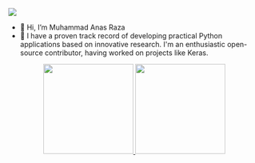 ![](https://komarev.com/ghpvc/?username=anas-rz)
- 👋 Hi, I’m Muhammad Anas Raza
- 👀 I have a proven track record of developing practical Python applications based on innovative research. I'm an enthusiastic open-source contributor, having worked on projects like Keras. 

<div align="center">
   <a href="https://github.com/anas-rz">
  <img height="180em" src="https://github-readme-stats.vercel.app/api?username=anas-rz&show_icons=true&theme=blue-green&include_all_commits=true&count_private=true"/>
  <img height="180em" src="https://github-readme-stats.vercel.app/api/top-langs/?username=anas-rz&layout=compact&langs_count=7&theme=blue-green&count_private=true"/>
</div>
